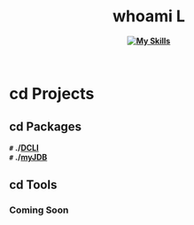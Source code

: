 <div align="center">
<h1>whoami L</h1>
<b><p><p><b>
  
  [![My Skills](https://skillicons.dev/icons?i=js,ts,html,css,py,nodejs,bash,bootstrap,cloudflare,discord,dart,flutter,docker,express,php,mysql,git,vue,react,md,bots,firebase,workers)](https://skillicons.dev)

</div>
  <br>
  
# cd Projects

## cd Packages
`#` <b>./[DCLI](https://github.com/iArthDev/DCLI)<br>
`#` <b>./[myJDB](https://github.com/iArthDev/myJDB)

## cd Tools
 ### Coming Soon
  
